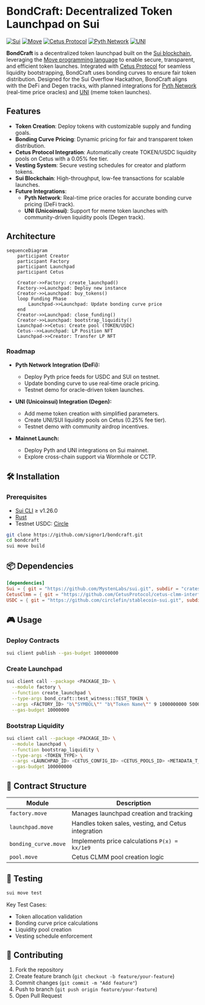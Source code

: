 # BondCraft: Decentralized Token Launchpad on Sui

[![Sui](https://img.shields.io/badge/Sui-1f8ece?style=for-the-badge&logo=sui&logoColor=white)](https://sui.io/)
[![Move](https://img.shields.io/badge/Move-008080?style=for-the-badge&logo=rust&logoColor=white)](https://move-language.github.io/move/)
[![Cetus Protocol](https://img.shields.io/badge/Cetus%20Protocol-00C4B4?style=for-the-badge&logo=blockchain&logoColor=white)](https://www.cetus.zone/)
[![Pyth Network](https://img.shields.io/badge/Pyth%20Network-6B46C1?style=for-the-badge&logo=oracle&logoColor=white)](https://pyth.network/)
[![UNI](https://img.shields.io/badge/UNI-00C4B4?style=for-the-badge&logo=sui&logoColor=white)](https://unicoinsui.com/)

**BondCraft** is a decentralized token launchpad built on the [Sui blockchain](https://sui.io/), leveraging the [Move programming language](https://move-language.github.io/move/) to enable secure, transparent, and efficient token launches. Integrated with [Cetus Protocol](https://www.cetus.zone/) for seamless liquidity bootstrapping, BondCraft uses bonding curves to ensure fair token distribution. Designed for the Sui Overflow Hackathon, BondCraft aligns with the DeFi and Degen tracks, with planned integrations for [Pyth Network](https://pyth.network/) (real-time price oracles) and [UNI](https://unicoinsui.com/) (meme token launches).

## Features

- **Token Creation**: Deploy tokens with customizable supply and funding goals.
- **Bonding Curve Pricing**: Dynamic pricing for fair and transparent token distribution.
- **Cetus Protocol Integration**: Automatically create TOKEN/USDC liquidity pools on Cetus with a 0.05% fee tier.
- **Vesting System**: Secure vesting schedules for creator and platform tokens.
- **Sui Blockchain**: High-throughput, low-fee transactions for scalable launches.
- **Future Integrations**:
  - **Pyth Network**: Real-time price oracles for accurate bonding curve pricing (DeFi track).
  - **UNI (Unicoinsui)**: Support for meme token launches with community-driven liquidity pools (Degen track).

## Architecture

```mermaid
sequenceDiagram
    participant Creator
    participant Factory
    participant Launchpad
    participant Cetus

    Creator->>Factory: create_launchpad()
    Factory->>Launchpad: Deploy new instance
    Creator->>Launchpad: buy_tokens()
    loop Funding Phase
        Launchpad->>Launchpad: Update bonding curve price
    end
    Creator->>Launchpad: close_funding()
    Creator->>Launchpad: bootstrap_liquidity()
    Launchpad->>Cetus: Create pool (TOKEN/USDC)
    Cetus-->>Launchpad: LP Position NFT
    Launchpad->>Creator: Transfer LP NFT
```

### Roadmap

- **Pyth Network Integration (DeFi):**
  - Deploy Pyth price feeds for USDC and SUI on testnet.
  - Update bonding curve to use real-time oracle pricing.
  - Testnet demo for oracle-driven token launches.

- **UNI (Unicoinsui) Integration (Degen):**
  - Add meme token creation with simplified parameters.
  - Create UNI/SUI liquidity pools on Cetus (0.25% fee tier).
  - Testnet demo with community airdrop incentives.

- **Mainnet Launch:**
  - Deploy Pyth and UNI integrations on Sui mainnet.
  - Explore cross-chain support via Wormhole or CCTP.

## 🛠 Installation

### Prerequisites

- [Sui CLI](https://docs.sui.io/build/cli-client) ≥ v1.26.0
- [Rust](https://www.rust-lang.org/tools/install)
- Testnet USDC: [Circle](https://faucet.circle.com/)

```bash
git clone https://github.com/signor1/bondcraft.git
cd bondcraft
sui move build
```

## 📦 Dependencies

```toml
[dependencies]
Sui = { git = "https://github.com/MystenLabs/sui.git", subdir = "crates/sui-framework/packages/sui-framework", rev = "testnet-v1.26.0" }
CetusClmm = { git = "https://github.com/CetusProtocol/cetus-clmm-interface.git", subdir = "sui/cetus_clmm", rev = "testnet-v1.26.0", override = true }
USDC = { git = "https://github.com/circlefin/stablecoin-sui.git", subdir = "packages/usdc", rev = "testnet" }
```

## 🎮 Usage

### Deploy Contracts

```bash
sui client publish --gas-budget 100000000
```

### Create Launchpad

```bash
sui client call --package <PACKAGE_ID> \
  --module factory \
  --function create_launchpad \
  --type-args bond_craft::test_witness::TEST_TOKEN \
  --args <FACTORY_ID> "b\"SYMBOL\"" "b\"Token Name\"" 9 1000000000 500000000 200000000 200000000 100000000 500000000 \
  --gas-budget 10000000
```

### Bootstrap Liquidity

```bash
sui client call --package <PACKAGE_ID> \
  --module launchpad \
  --function bootstrap_liquidity \
  --type-args <TOKEN_TYPE> \
  --args <LAUNCHPAD_ID> <CETUS_CONFIG_ID> <CETUS_POOLS_ID> <METADATA_T_ID> <METADATA_USDC_ID> <CLOCK_ID> \
  --gas-budget 100000000
```

## 📜 Contract Structure

| Module | Description |
|--------|-------------|
| `factory.move` | Manages launchpad creation and tracking |
| `launchpad.move` | Handles token sales, vesting, and Cetus integration |
| `bonding_curve.move` | Implements price calculations `P(x) = kx/1e9` |
| `pool.move` | Cetus CLMM pool creation logic |

## 🧪 Testing

```bash
sui move test
```

Key Test Cases:

- Token allocation validation
- Bonding curve price calculations
- Liquidity pool creation
- Vesting schedule enforcement

## 🤝 Contributing

1. Fork the repository
2. Create feature branch (`git checkout -b feature/your-feature`)
3. Commit changes (`git commit -m "Add feature"`)
4. Push to branch (`git push origin feature/your-feature`)
5. Open Pull Request
